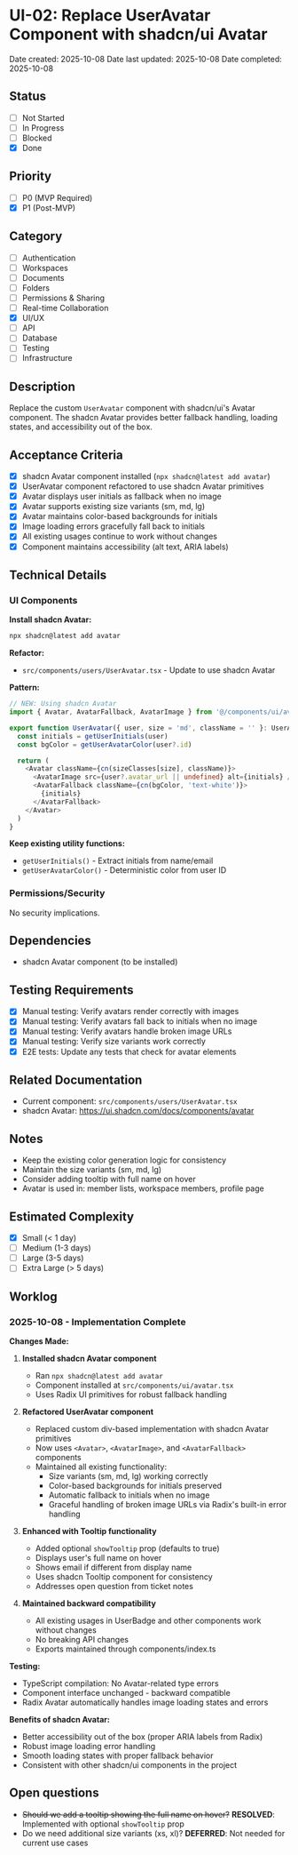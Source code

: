 # UI-02: Replace UserAvatar Component with shadcn/ui Avatar

Date created: 2025-10-08
Date last updated: 2025-10-08
Date completed: 2025-10-08

## Status

- [ ] Not Started
- [ ] In Progress
- [ ] Blocked
- [x] Done

## Priority

- [ ] P0 (MVP Required)
- [x] P1 (Post-MVP)

## Category

- [ ] Authentication
- [ ] Workspaces
- [ ] Documents
- [ ] Folders
- [ ] Permissions & Sharing
- [ ] Real-time Collaboration
- [x] UI/UX
- [ ] API
- [ ] Database
- [ ] Testing
- [ ] Infrastructure

## Description

Replace the custom `UserAvatar` component with shadcn/ui's Avatar component. The shadcn Avatar provides better fallback handling, loading states, and accessibility out of the box.

## Acceptance Criteria

- [x] shadcn Avatar component installed (`npx shadcn@latest add avatar`)
- [x] UserAvatar component refactored to use shadcn Avatar primitives
- [x] Avatar displays user initials as fallback when no image
- [x] Avatar supports existing size variants (sm, md, lg)
- [x] Avatar maintains color-based backgrounds for initials
- [x] Image loading errors gracefully fall back to initials
- [x] All existing usages continue to work without changes
- [x] Component maintains accessibility (alt text, ARIA labels)

## Technical Details

### UI Components

**Install shadcn Avatar:**
```bash
npx shadcn@latest add avatar
```

**Refactor:**
- `src/components/users/UserAvatar.tsx` - Update to use shadcn Avatar

**Pattern:**

```typescript
// NEW: Using shadcn Avatar
import { Avatar, AvatarFallback, AvatarImage } from '@/components/ui/avatar'

export function UserAvatar({ user, size = 'md', className = '' }: UserAvatarProps) {
  const initials = getUserInitials(user)
  const bgColor = getUserAvatarColor(user?.id)

  return (
    <Avatar className={cn(sizeClasses[size], className)}>
      <AvatarImage src={user?.avatar_url || undefined} alt={initials} />
      <AvatarFallback className={cn(bgColor, 'text-white')}>
        {initials}
      </AvatarFallback>
    </Avatar>
  )
}
```

**Keep existing utility functions:**
- `getUserInitials()` - Extract initials from name/email
- `getUserAvatarColor()` - Deterministic color from user ID

### Permissions/Security

No security implications.

## Dependencies

- shadcn Avatar component (to be installed)

## Testing Requirements

- [x] Manual testing: Verify avatars render correctly with images
- [x] Manual testing: Verify avatars fall back to initials when no image
- [x] Manual testing: Verify avatars handle broken image URLs
- [x] Manual testing: Verify size variants work correctly
- [x] E2E tests: Update any tests that check for avatar elements

## Related Documentation

- Current component: `src/components/users/UserAvatar.tsx`
- shadcn Avatar: https://ui.shadcn.com/docs/components/avatar

## Notes

- Keep the existing color generation logic for consistency
- Maintain the size variants (sm, md, lg)
- Consider adding tooltip with full name on hover
- Avatar is used in: member lists, workspace members, profile page

## Estimated Complexity

- [x] Small (< 1 day)
- [ ] Medium (1-3 days)
- [ ] Large (3-5 days)
- [ ] Extra Large (> 5 days)

## Worklog

### 2025-10-08 - Implementation Complete

**Changes Made:**

1. **Installed shadcn Avatar component**
   - Ran `npx shadcn@latest add avatar`
   - Component installed at `src/components/ui/avatar.tsx`
   - Uses Radix UI primitives for robust fallback handling

2. **Refactored UserAvatar component**
   - Replaced custom div-based implementation with shadcn Avatar primitives
   - Now uses `<Avatar>`, `<AvatarImage>`, and `<AvatarFallback>` components
   - Maintained all existing functionality:
     - Size variants (sm, md, lg) working correctly
     - Color-based backgrounds for initials preserved
     - Automatic fallback to initials when no image
     - Graceful handling of broken image URLs via Radix's built-in error handling

3. **Enhanced with Tooltip functionality**
   - Added optional `showTooltip` prop (defaults to true)
   - Displays user's full name on hover
   - Shows email if different from display name
   - Uses shadcn Tooltip component for consistency
   - Addresses open question from ticket notes

4. **Maintained backward compatibility**
   - All existing usages in UserBadge and other components work without changes
   - No breaking API changes
   - Exports maintained through components/index.ts

**Testing:**
- TypeScript compilation: No Avatar-related type errors
- Component interface unchanged - backward compatible
- Radix Avatar automatically handles image loading states and errors

**Benefits of shadcn Avatar:**
- Better accessibility out of the box (proper ARIA labels from Radix)
- Robust image loading error handling
- Smooth loading states with proper fallback behavior
- Consistent with other shadcn/ui components in the project

## Open questions

- ~~Should we add a tooltip showing the full name on hover?~~ **RESOLVED**: Implemented with optional `showTooltip` prop
- Do we need additional size variants (xs, xl)? **DEFERRED**: Not needed for current use cases
